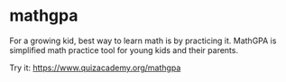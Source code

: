 # mathgpa
For a growing kid, best way to learn math is by practicing it. MathGPA is simplified math practice tool for young kids and their parents.

Try it: https://www.quizacademy.org/mathgpa
